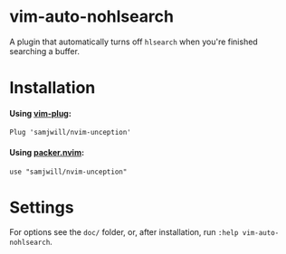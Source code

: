 # vim-auto-nohlsearch

A plugin that automatically turns off `hlsearch` when you're finished
searching a buffer.

# Installation

#### Using [vim-plug](https://github.com/junegunn/vim-plug):

    Plug 'samjwill/nvim-unception'

#### Using [packer.nvim](https://github.com/wbthomason/packer.nvim):

    use "samjwill/nvim-unception"

# Settings

For options see the `doc/` folder, or, after installation, run `:help
vim-auto-nohlsearch`.

